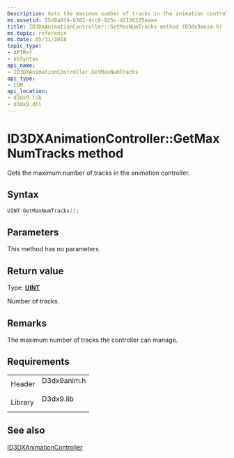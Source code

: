 ```yaml
---
Description: Gets the maximum number of tracks in the animation controller.
ms.assetid: 55d8a0f4-b382-4cc8-925c-d2136225aaae
title: ID3DXAnimationController::GetMaxNumTracks method (D3dx9anim.h)
ms.topic: reference
ms.date: 05/31/2018
topic_type: 
- APIRef
- kbSyntax
api_name: 
- ID3DXAnimationController.GetMaxNumTracks
api_type: 
- COM
api_location: 
- d3dx9.lib
- d3dx9.dll
---
```


# ID3DXAnimationController::GetMaxNumTracks method

Gets the maximum number of tracks in the animation controller.

## Syntax


```C++
UINT GetMaxNumTracks();
```



## Parameters

This method has no parameters.

## Return value

Type: **[**UINT**](../winprog/windows-data-types.md)**

Number of tracks.

## Remarks

The maximum number of tracks the controller can manage.

## Requirements



|                    |                                                                                        |
|--------------------|----------------------------------------------------------------------------------------|
| Header<br/>  | <dl> <dt>D3dx9anim.h</dt> </dl> |
| Library<br/> | <dl> <dt>D3dx9.lib</dt> </dl>   |



## See also

<dl> <dt>

[ID3DXAnimationController](id3dxanimationcontroller.md)
</dt> </dl>

 

 
